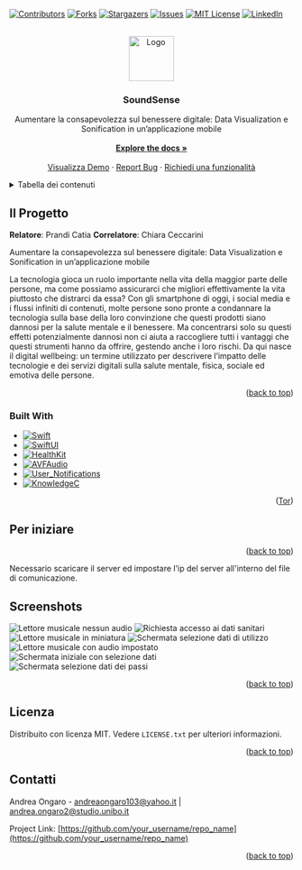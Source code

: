 <!-- Improved compatibility of back to top link: See: https://github.com/othneildrew/Best-README-Template/pull/73 -->
<a name="readme-top"></a>
<!--
*** Thanks for checking out the Best-README-Template. If you have a suggestion
*** that would make this better, please fork the repo and create a pull request
*** or simply open an issue with the tag "enhancement".
*** Don't forget to give the project a star!
*** Thanks again! Now go create something AMAZING! :D
-->



<!-- PROJECT SHIELDS -->
<!--
*** I'm using markdown "reference style" links for readability.
*** Reference links are enclosed in brackets [ ] instead of parentheses ( ).
*** See the bottom of this document for the declaration of the reference variables
*** for contributors-url, forks-url, etc. This is an optional, concise syntax you may use.
*** https://www.markdownguide.org/basic-syntax/#reference-style-links
-->
[![Contributors][contributors-shield]][contributors-url]
[![Forks][forks-shield]][forks-url]
[![Stargazers][stars-shield]][stars-url]
[![Issues][issues-shield]][issues-url]
[![MIT License][license-shield]][license-url]
[![LinkedIn][linkedin-shield]][linkedin-url]



<!-- PROJECT LOGO -->
<br />
<div align="center">
  <a href="https://github.com/ongaroandrea/SoundSense">
    <img src="https://github.com/ongaroandrea/SoundSense/SoundSense/Image/logo.png" alt="Logo" width="80" height="80">
  </a>

  <h3 align="center">SoundSense</h3>

  <p align="center">
    Aumentare la consapevolezza sul benessere digitale: Data Visualization e Sonification in un’applicazione mobile
    <br />
    <br />
    <a href="https://github.com/ongaroandrea/SoundSense"><strong>Explore the docs »</strong></a>
    <br />
    <br />
    <a href="https://github.com/ongaroandrea/SoundSense">Visualizza Demo</a>
    ·
    <a href="https://github.com/ongaroandrea/SoundSense/issues">Report Bug</a>
    ·
    <a href="https://github.com/ongaroandrea/SoundSense/issues">Richiedi una funzionalità</a>
  </p>
</div>



<!-- TABLE OF CONTENTS -->
<details>
  <summary>Tabella dei contenuti</summary>
  <ol>
    <li>
      <a href="#il-progetto">Il Progetto</a>
    </li>
    <li>
      <a href="#per-iniziare">Per iniziare</a>
      <ul>
        <li><a href="#prerequisiti">Prerequisiti</a></li>
      </ul>
    </li>
    <li><a href="#screenshot">Screenshot</a></li>
    <li><a href="#licenza">Licenza</a></li>
    <li><a href="#contatti">Contatti</a></li>
  </ol>
</details>



<!-- ABOUT THE PROJECT -->
## Il Progetto


<b>Relatore</b>:  Prandi Catia
<b>Correlatore</b>: Chiara Ceccarini

Aumentare la consapevolezza sul benessere digitale: Data Visualization e Sonification in un’applicazione mobile

La tecnologia gioca un ruolo importante nella vita della maggior parte delle persone, ma come possiamo assicurarci che migliori effettivamente la vita piuttosto che distrarci da essa?
Con gli smartphone di oggi, i social media e i flussi infiniti di contenuti, molte persone sono pronte a condannare la tecnologia sulla base della loro convinzione che questi prodotti siano dannosi per la salute mentale e il benessere. Ma concentrarsi solo su questi effetti potenzialmente dannosi non ci aiuta a raccogliere tutti i vantaggi che questi strumenti hanno da offrire, gestendo anche i loro rischi. Da qui nasce il digital wellbeing: un termine utilizzato per descrivere l’impatto delle tecnologie e dei servizi digitali sulla salute mentale, fisica, sociale ed emotiva delle persone.

<p align="right">(<a href="#readme-top">back to top</a>)</p>



### Built With

* [![Swift][Swift]][Swift]
* [![SwiftUI][SwiftUI]][SwiftUI]
* [![HealthKit][HealthKit]][HealthKit]
* [![AVFAudio][AVFAudio]][AVFAudio]
* [![User_Notifications][User_Notifications]][Swift]
* [![KnowledgeC][KnowledgeC]][KnowledgeC]

<p align="right">(<a href="#readme-top">Tor</a>)</p>



<!-- GETTING STARTED -->
## Per iniziare

<p align="right">(<a href="#readme-top">back to top</a>)</p>

Necessario scaricare il server ed impostare l'ip del server all'interno del file di comunicazione.

<!-- USAGE EXAMPLES -->
## Screenshots

![Lettore musicale nessun audio](https://github.com/ongaroandrea/SoundSense/SoundSense/Screenshot/no_audio.png)
![Richiesta accesso ai dati sanitari](https://github.com/ongaroandrea/SoundSense/SoundSense/Screenshot/accesso.png)
![Lettore musicale in miniatura](https://github.com/ongaroandrea/SoundSense/SoundSense/Screenshot/lettore.png)
![Schermata selezione dati di utilizzo](https://github.com/ongaroandrea/SoundSense/SoundSense/Screenshot/utilizzo.png)
![Lettore musicale con audio impostato](https://github.com/ongaroandrea/SoundSense/SoundSense/Screenshot/audio.png)
![Schermata iniziale con selezione dati](https://github.com/ongaroandrea/SoundSense/SoundSense/Screenshot/home.png)
![Schermata selezione dati dei passi](https://github.com/ongaroandrea/SoundSense/SoundSense/Screenshot/passi.png)

<p align="right">(<a href="#readme-top">back to top</a>)</p>


<!-- LICENSE -->
## Licenza

Distribuito con licenza MIT. Vedere `LICENSE.txt` per ulteriori informazioni.

<p align="right">(<a href="#readme-top">back to top</a>)</p>



<!-- CONTACT -->
## Contatti

Andrea Ongaro  - andreaongaro103@yahoo.it | andrea.ongaro2@studio.unibo.it

Project Link: [https://github.com/your_username/repo_name](https://github.com/your_username/repo_name)


<p align="right">(<a href="#readme-top">back to top</a>)</p>



<!-- MARKDOWN LINKS & IMAGES -->
<!-- https://www.markdownguide.org/basic-syntax/#reference-style-links -->
[contributors-shield]: https://img.shields.io/github/contributors/othneildrew/Best-README-Template.svg?style=for-the-badge
[contributors-url]: https://github.com/ongaroandrea/SoundSense/contributors

[forks-shield]: https://img.shields.io/github/forks/othneildrew/Best-README-Template.svg?style=for-the-badge
[forks-url]: https://github.com/ongaroandrea/SoundSense/members

[stars-shield]: https://img.shields.io/github/stars/othneildrew/Best-README-Template.svg?style=for-the-badge
[stars-url]: https://github.com/ongaroandrea/SoundSense/stargazers

[issues-shield]: https://img.shields.io/github/issues/othneildrew/Best-README-Template.svg?style=for-the-badge
[issues-url]: https://github.com/ongaroandrea/SoundSense/issues

[license-shield]: https://img.shields.io/github/license/othneildrew/Best-README-Template.svg?style=for-the-badge
[license-url]: https://github.com/ongaroandrea/SoundSense/LICENSE.txt

[linkedin-shield]: https://img.shields.io/badge/-LinkedIn-black.svg?style=for-the-badge&logo=linkedin&colorB=555
[linkedin-url]: https://www.linkedin.com/in/ongaro-andrea/

[product-screenshot]: images/screenshot.png

[Swift]: https://www.swift.org/about/
[User_Notifications]: https://developer.apple.com/documentation/usernotifications/
[Foundation]: https://developer.apple.com/documentation/foundation/
[AVFAudio]: https://developer.apple.com/documentation/avfaudio
[HealthKit]: https://developer.apple.com/documentation/healthkit/about_the_healthkit_framework
[KnowledgeC]: https://www.mac4n6.com/blog/2018/8/5/knowledge-is-power-using-the-knowledgecdb-database-on-macos-and-ios-to-determine-precise-user-and-application-usage
[SwiftUI]: https://developer.apple.com/xcode/swiftui/

